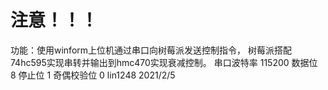 # 注意！！！
功能：使用winform上位机通过串口向树莓派发送控制指令，
树莓派搭配74hc595实现串转并输出到hmc470实现衰减控制。
串口波特率	115200
数据位		8
停止位		1
奇偶校验位	0
lin1248
2021/2/5
